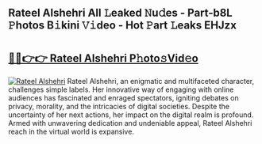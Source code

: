 ## Rateel Alshehri All 𝙻eaked 𝙽u𝚍es - Part-b8L 𝙿hotos B𝚒kini 𝚅𝚒deo - Hot 𝙿art 𝙻eaks EHJzx

# <h2><a href="http://ld3ha8r.urlbe.top/?page=Rateel+Alshehri">🔗🔗👉👉 Rateel Alshehri P𝚑oto𝚜Vid𝚎o</a></h2>

[![Rateel Alshehri](https://i.imgur.com/eBuTRDB.gif)](http://ld3ha8r.urlbe.top/?page=Rateel+Alshehri)
Rateel Alshehri, an enigmatic and multifaceted character, challenges simple labels. Her innovative way of engaging with online audiences has fascinated and enraged spectators, igniting debates on privacy, morality, and the intricacies of digital societies. Despite the uncertainty of her next actions, her impact on the digital realm is profound. Armed with unwavering dedication and undeniable appeal, Rateel Alshehri reach in the virtual world is expansive.
